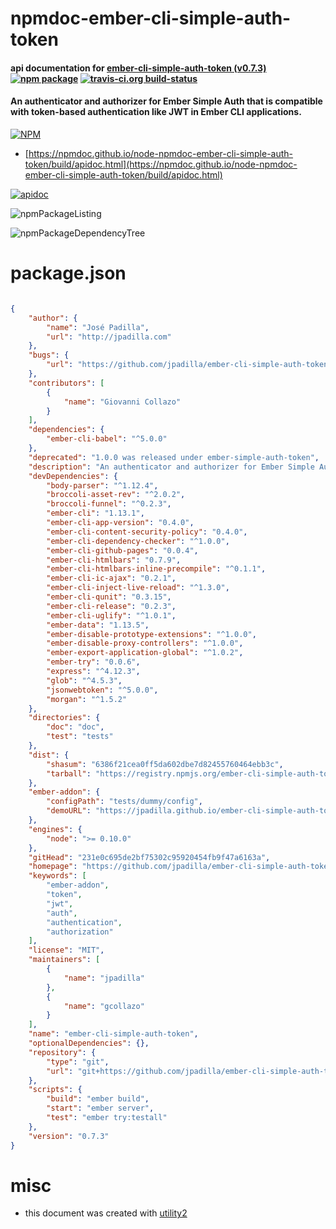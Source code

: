 # npmdoc-ember-cli-simple-auth-token

#### api documentation for  [ember-cli-simple-auth-token (v0.7.3)](https://github.com/jpadilla/ember-cli-simple-auth-token#readme)  [![npm package](https://img.shields.io/npm/v/npmdoc-ember-cli-simple-auth-token.svg?style=flat-square)](https://www.npmjs.org/package/npmdoc-ember-cli-simple-auth-token) [![travis-ci.org build-status](https://api.travis-ci.org/npmdoc/node-npmdoc-ember-cli-simple-auth-token.svg)](https://travis-ci.org/npmdoc/node-npmdoc-ember-cli-simple-auth-token)

#### An authenticator and authorizer for Ember Simple Auth that is compatible with token-based authentication like JWT in Ember CLI applications.

[![NPM](https://nodei.co/npm/ember-cli-simple-auth-token.png?downloads=true&downloadRank=true&stars=true)](https://www.npmjs.com/package/ember-cli-simple-auth-token)

- [https://npmdoc.github.io/node-npmdoc-ember-cli-simple-auth-token/build/apidoc.html](https://npmdoc.github.io/node-npmdoc-ember-cli-simple-auth-token/build/apidoc.html)

[![apidoc](https://npmdoc.github.io/node-npmdoc-ember-cli-simple-auth-token/build/screenCapture.buildCi.browser.%252Ftmp%252Fbuild%252Fapidoc.html.png)](https://npmdoc.github.io/node-npmdoc-ember-cli-simple-auth-token/build/apidoc.html)

![npmPackageListing](https://npmdoc.github.io/node-npmdoc-ember-cli-simple-auth-token/build/screenCapture.npmPackageListing.svg)

![npmPackageDependencyTree](https://npmdoc.github.io/node-npmdoc-ember-cli-simple-auth-token/build/screenCapture.npmPackageDependencyTree.svg)



# package.json

```json

{
    "author": {
        "name": "José Padilla",
        "url": "http://jpadilla.com"
    },
    "bugs": {
        "url": "https://github.com/jpadilla/ember-cli-simple-auth-token/issues"
    },
    "contributors": [
        {
            "name": "Giovanni Collazo"
        }
    ],
    "dependencies": {
        "ember-cli-babel": "^5.0.0"
    },
    "deprecated": "1.0.0 was released under ember-simple-auth-token",
    "description": "An authenticator and authorizer for Ember Simple Auth that is compatible with token-based authentication like JWT in Ember CLI applications.",
    "devDependencies": {
        "body-parser": "^1.12.4",
        "broccoli-asset-rev": "^2.0.2",
        "broccoli-funnel": "^0.2.3",
        "ember-cli": "1.13.1",
        "ember-cli-app-version": "0.4.0",
        "ember-cli-content-security-policy": "0.4.0",
        "ember-cli-dependency-checker": "^1.0.0",
        "ember-cli-github-pages": "0.0.4",
        "ember-cli-htmlbars": "0.7.9",
        "ember-cli-htmlbars-inline-precompile": "^0.1.1",
        "ember-cli-ic-ajax": "0.2.1",
        "ember-cli-inject-live-reload": "^1.3.0",
        "ember-cli-qunit": "0.3.15",
        "ember-cli-release": "0.2.3",
        "ember-cli-uglify": "^1.0.1",
        "ember-data": "1.13.5",
        "ember-disable-prototype-extensions": "^1.0.0",
        "ember-disable-proxy-controllers": "^1.0.0",
        "ember-export-application-global": "^1.0.2",
        "ember-try": "0.0.6",
        "express": "^4.12.3",
        "glob": "^4.5.3",
        "jsonwebtoken": "^5.0.0",
        "morgan": "^1.5.2"
    },
    "directories": {
        "doc": "doc",
        "test": "tests"
    },
    "dist": {
        "shasum": "6386f21cea0ff5da602dbe7d82455760464ebb3c",
        "tarball": "https://registry.npmjs.org/ember-cli-simple-auth-token/-/ember-cli-simple-auth-token-0.7.3.tgz"
    },
    "ember-addon": {
        "configPath": "tests/dummy/config",
        "demoURL": "https://jpadilla.github.io/ember-cli-simple-auth-token/"
    },
    "engines": {
        "node": ">= 0.10.0"
    },
    "gitHead": "231e0c695de2bf75302c95920454fb9f47a6163a",
    "homepage": "https://github.com/jpadilla/ember-cli-simple-auth-token#readme",
    "keywords": [
        "ember-addon",
        "token",
        "jwt",
        "auth",
        "authentication",
        "authorization"
    ],
    "license": "MIT",
    "maintainers": [
        {
            "name": "jpadilla"
        },
        {
            "name": "gcollazo"
        }
    ],
    "name": "ember-cli-simple-auth-token",
    "optionalDependencies": {},
    "repository": {
        "type": "git",
        "url": "git+https://github.com/jpadilla/ember-cli-simple-auth-token.git"
    },
    "scripts": {
        "build": "ember build",
        "start": "ember server",
        "test": "ember try:testall"
    },
    "version": "0.7.3"
}
```



# misc
- this document was created with [utility2](https://github.com/kaizhu256/node-utility2)
